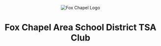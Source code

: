<div align="center">
  <img src="http://blog.istmanagement.com/wp-content/uploads/2016/04/FCASD-Logo-300x300.png" height="=150" alt="Fox Chapel Logo">
  <h1>Fox Chapel Area School District TSA Club</h1>
</div>

<!--

**Here are some ideas to get you started:**

🙋‍♀️ A short introduction - what is your organization all about?
🌈 Contribution guidelines - how can the community get involved?
👩‍💻 Useful resources - where can the community find your docs? Is there anything else the community should know?
🍿 Fun facts - what does your team eat for breakfast?
🧙 Remember, you can do mighty things with the power of [Markdown](https://docs.github.com/github/writing-on-github/getting-started-with-writing-and-formatting-on-github/basic-writing-and-formatting-syntax)
-->
